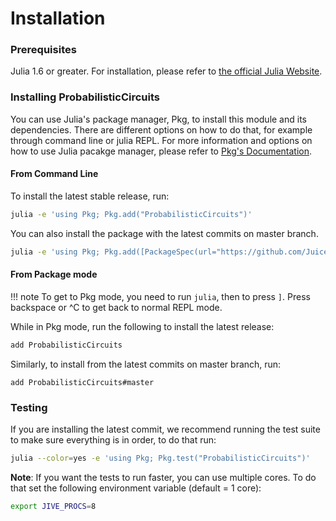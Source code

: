 # Installation

### Prerequisites

Julia 1.6 or greater. For installation, please refer to [the official Julia Website](https://julialang.org/downloads/).


### Installing ProbabilisticCircuits

You can use Julia's package manager, Pkg, to install this module and its dependencies. There are different options on how to do that, for example through command line or julia REPL. For more information and options on how to use Julia pacakge manager, please refer to [Pkg's Documentation](https://docs.julialang.org/en/v1/stdlib/Pkg/index.html).


#### From Command Line

To install the latest stable release, run:

```bash
julia -e 'using Pkg; Pkg.add("ProbabilisticCircuits")'
```

You can also install the package with the latest commits on master branch.

```bash
julia -e 'using Pkg; Pkg.add([PackageSpec(url="https://github.com/Juice-jl/ProbabilisticCircuits.jl.git")])'
```
#### From Package mode
!!! note
    To get to Pkg mode, you need to run `julia`, then to press `]`. Press backspace or ^C to get back to normal REPL mode.

While in Pkg mode, run the following to install the latest release:

```julia
add ProbabilisticCircuits
```

Similarly, to install from the latest commits on master branch, run:

```
add ProbabilisticCircuits#master
```
### Testing
If you are installing the latest commit, we recommend running the test suite to make sure everything is in order, to do that run:

```bash
julia --color=yes -e 'using Pkg; Pkg.test("ProbabilisticCircuits")'
```

**Note**: If you want the tests to run faster, you can use multiple cores. To do that set the following environment variable (default = 1 core):

```bash
export JIVE_PROCS=8
```
